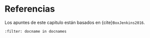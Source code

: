 # Referencias

Los apuntes de este capitulo están basados en {cite}`BoxJenkins2016`.


```{bibliography}
:filter: docname in docnames
```
